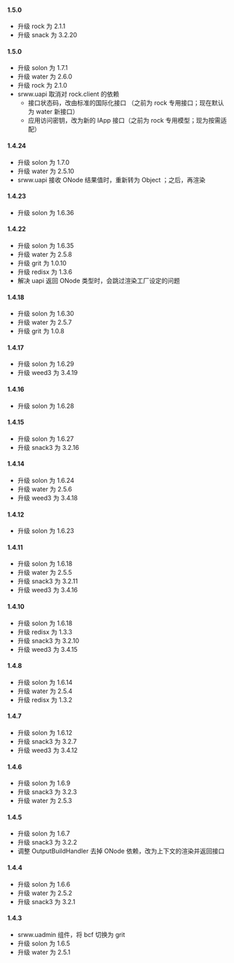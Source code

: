 #### 1.5.0
* 升级 rock 为 2.1.1
* 升级 snack 为 3.2.20

#### 1.5.0
* 升级 solon 为 1.7.1
* 升级 water 为 2.6.0
* 升级 rock 为 2.1.0
* srww.uapi 取消对 rock.client 的依赖
  * 接口状态码，改由标准的国际化接口 （之前为 rock 专用接口；现在默认为 water 新接口）
  * 应用访问密钥，改为新的 IApp 接口（之前为 rock 专用模型；现为按需适配）

#### 1.4.24
* 升级 solon 为 1.7.0
* 升级 water 为 2.5.10
* srww.uapi 接收 ONode 结果值时，重新转为 Object ；之后，再渲染

#### 1.4.23
* 升级 solon 为 1.6.36

#### 1.4.22
* 升级 solon 为 1.6.35
* 升级 water 为 2.5.8
* 升级 grit 为 1.0.10
* 升级 redisx 为 1.3.6
* 解决 uapi 返回 ONode 类型时，会跳过渲染工厂设定的问题

#### 1.4.18
* 升级 solon 为 1.6.30
* 升级 water 为 2.5.7
* 升级 grit 为 1.0.8

#### 1.4.17
* 升级 solon 为 1.6.29
* 升级 weed3 为 3.4.19

#### 1.4.16
* 升级 solon 为 1.6.28

#### 1.4.15
* 升级 solon 为 1.6.27
* 升级 snack3 为 3.2.16

#### 1.4.14
* 升级 solon 为 1.6.24
* 升级 water 为 2.5.6
* 升级 weed3 为 3.4.18

#### 1.4.12
* 升级 solon 为 1.6.23

#### 1.4.11
* 升级 solon 为 1.6.18
* 升级 water 为 2.5.5
* 升级 snack3 为 3.2.11
* 升级 weed3 为 3.4.16

#### 1.4.10
* 升级 solon 为 1.6.18
* 升级 redisx 为 1.3.3
* 升级 snack3 为 3.2.10
* 升级 weed3 为 3.4.15

#### 1.4.8
* 升级 solon 为 1.6.14
* 升级 water 为 2.5.4
* 升级 redisx 为 1.3.2

#### 1.4.7
* 升级 solon 为 1.6.12
* 升级 snack3 为 3.2.7
* 升级 weed3 为 3.4.12

#### 1.4.6
* 升级 solon 为 1.6.9
* 升级 snack3 为 3.2.3
* 升级 water 为 2.5.3

#### 1.4.5
* 升级 solon 为 1.6.7
* 升级 snack3 为 3.2.2
* 调整 OutputBuildHandler 去掉 ONode 依赖，改为上下文的渲染并返回接口

#### 1.4.4
* 升级 solon 为 1.6.6
* 升级 water 为 2.5.2
* 升级 snack3 为 3.2.1

#### 1.4.3 
* srww.uadmin 组件，将 bcf 切换为 grit
* 升级 solon 为 1.6.5
* 升级 water 为 2.5.1

